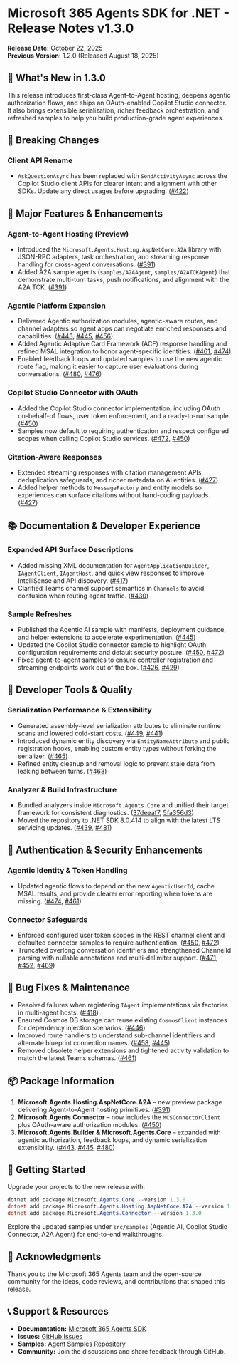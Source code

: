 # Microsoft 365 Agents SDK for .NET - Release Notes v1.3.0

**Release Date:** October 22, 2025  
**Previous Version:** 1.2.0 (Released August 18, 2025)

## 🎉 What's New in 1.3.0

This release introduces first-class Agent-to-Agent hosting, deepens agentic authorization flows, and ships an OAuth-enabled Copilot Studio connector. It also brings extensible serialization, richer feedback orchestration, and refreshed samples to help you build production-grade agent experiences.

## 🔄 Breaking Changes

### Client API Rename
- `AskQuestionAsync` has been replaced with `SendActivityAsync` across the Copilot Studio client APIs for clearer intent and alignment with other SDKs. Update any direct usages before upgrading. ([#422](https://github.com/microsoft/Agents-for-net/pull/422))

## 🚀 Major Features & Enhancements

### Agent-to-Agent Hosting (Preview)
- Introduced the `Microsoft.Agents.Hosting.AspNetCore.A2A` library with JSON-RPC adapters, task orchestration, and streaming response handling for cross-agent conversations. ([#391](https://github.com/microsoft/Agents-for-net/pull/391))
- Added A2A sample agents (`samples/A2AAgent`, `samples/A2ATCKAgent`) that demonstrate multi-turn tasks, push notifications, and alignment with the A2A TCK. ([#391](https://github.com/microsoft/Agents-for-net/pull/391))

### Agentic Platform Expansion
- Delivered Agentic authorization modules, agentic-aware routes, and channel adapters so agent apps can negotiate enriched responses and capabilities. ([#443](https://github.com/microsoft/Agents-for-net/pull/443), [#445](https://github.com/microsoft/Agents-for-net/pull/445), [#456](https://github.com/microsoft/Agents-for-net/pull/456))
- Added Agentic Adaptive Card Framework (ACF) response handling and refined MSAL integration to honor agent-specific identities. ([#461](https://github.com/microsoft/Agents-for-net/pull/461), [#474](https://github.com/microsoft/Agents-for-net/pull/474))
- Enabled feedback loops and updated samples to use the new agentic route flag, making it easier to capture user evaluations during conversations. ([#480](https://github.com/microsoft/Agents-for-net/pull/480), [#476](https://github.com/microsoft/Agents-for-net/pull/476))

### Copilot Studio Connector with OAuth
- Added the Copilot Studio connector implementation, including OAuth on-behalf-of flows, user token enforcement, and a ready-to-run sample. ([#450](https://github.com/microsoft/Agents-for-net/pull/450))
- Samples now default to requiring authentication and respect configured scopes when calling Copilot Studio services. ([#472](https://github.com/microsoft/Agents-for-net/pull/472), [#450](https://github.com/microsoft/Agents-for-net/pull/450))

### Citation-Aware Responses
- Extended streaming responses with citation management APIs, deduplication safeguards, and richer metadata on AI entities. ([#427](https://github.com/microsoft/Agents-for-net/pull/427))
- Added helper methods to `MessageFactory` and entity models so experiences can surface citations without hand-coding payloads. ([#427](https://github.com/microsoft/Agents-for-net/pull/427))

## 📚 Documentation & Developer Experience

### Expanded API Surface Descriptions
- Added missing XML documentation for `AgentApplicationBuilder`, `IAgentClient`, `IAgentHost`, and quick view responses to improve IntelliSense and API discovery. ([#417](https://github.com/microsoft/Agents-for-net/pull/417))
- Clarified Teams channel support semantics in `Channels` to avoid confusion when routing agent traffic. ([#430](https://github.com/microsoft/Agents-for-net/pull/430))

### Sample Refreshes
- Published the Agentic AI sample with manifests, deployment guidance, and helper extensions to accelerate experimentation. ([#445](https://github.com/microsoft/Agents-for-net/pull/445))
- Updated the Copilot Studio connector sample to highlight OAuth configuration requirements and default security posture. ([#450](https://github.com/microsoft/Agents-for-net/pull/450), [#472](https://github.com/microsoft/Agents-for-net/pull/472))
- Fixed agent-to-agent samples to ensure controller registration and streaming endpoints work out of the box. ([#426](https://github.com/microsoft/Agents-for-net/pull/426), [#429](https://github.com/microsoft/Agents-for-net/pull/429))

## 🔧 Developer Tools & Quality

### Serialization Performance & Extensibility
- Generated assembly-level serialization attributes to eliminate runtime scans and lowered cold-start costs. ([#449](https://github.com/microsoft/Agents-for-net/pull/449), [#441](https://github.com/microsoft/Agents-for-net/pull/441))
- Introduced dynamic entity discovery via `EntityNameAttribute` and public registration hooks, enabling custom entity types without forking the serializer. ([#465](https://github.com/microsoft/Agents-for-net/pull/465))
- Refined entity cleanup and removal logic to prevent stale data from leaking between turns. ([#463](https://github.com/microsoft/Agents-for-net/pull/463))

### Analyzer & Build Infrastructure
- Bundled analyzers inside `Microsoft.Agents.Core` and unified their target framework for consistent diagnostics. ([37deeaf7](https://github.com/microsoft/Agents-for-net/commit/37deeaf7f2be0ea13cb02c45e2c13451d5ebf593), [5fa356d3](https://github.com/microsoft/Agents-for-net/commit/5fa356d3f31942f7ce06107b809b65f900a3f609))
- Moved the repository to .NET SDK 8.0.414 to align with the latest LTS servicing updates. ([#439](https://github.com/microsoft/Agents-for-net/pull/439), [#481](https://github.com/microsoft/Agents-for-net/pull/481))

## 🔐 Authentication & Security Enhancements

### Agentic Identity & Token Handling
- Updated agentic flows to depend on the new `AgenticUserId`, cache MSAL results, and provide clearer error reporting when tokens are missing. ([#474](https://github.com/microsoft/Agents-for-net/pull/474), [#461](https://github.com/microsoft/Agents-for-net/pull/461))

### Connector Safeguards
- Enforced configured user token scopes in the REST channel client and defaulted connector samples to require authentication. ([#450](https://github.com/microsoft/Agents-for-net/pull/450), [#472](https://github.com/microsoft/Agents-for-net/pull/472))
- Truncated overlong conversation identifiers and strengthened ChannelId parsing with nullable annotations and multi-delimiter support. ([#471](https://github.com/microsoft/Agents-for-net/pull/471), [#452](https://github.com/microsoft/Agents-for-net/pull/452), [#469](https://github.com/microsoft/Agents-for-net/pull/469))

## 🐛 Bug Fixes & Maintenance

- Resolved failures when registering `IAgent` implementations via factories in multi-agent hosts. ([#418](https://github.com/microsoft/Agents-for-net/pull/418))
- Ensured Cosmos DB storage can reuse existing `CosmosClient` instances for dependency injection scenarios. ([#446](https://github.com/microsoft/Agents-for-net/pull/446))
- Improved route handlers to understand sub-channel identifiers and alternate blueprint connection names. ([#458](https://github.com/microsoft/Agents-for-net/pull/458), [#445](https://github.com/microsoft/Agents-for-net/pull/445))
- Removed obsolete helper extensions and tightened activity validation to match the latest Teams schemas. ([#461](https://github.com/microsoft/Agents-for-net/pull/461))

## 📦 Package Information

1. **Microsoft.Agents.Hosting.AspNetCore.A2A** – new preview package delivering Agent-to-Agent hosting primitives. ([#391](https://github.com/microsoft/Agents-for-net/pull/391))
2. **Microsoft.Agents.Connector** – now includes the `MCSConnectorClient` plus OAuth-aware authorization modules. ([#450](https://github.com/microsoft/Agents-for-net/pull/450))
3. **Microsoft.Agents.Builder & Microsoft.Agents.Core** – expanded with agentic authorization, feedback loops, and dynamic serialization extensibility. ([#443](https://github.com/microsoft/Agents-for-net/pull/443), [#445](https://github.com/microsoft/Agents-for-net/pull/445), [#480](https://github.com/microsoft/Agents-for-net/pull/480))

## 🚀 Getting Started

Upgrade your projects to the new release with:

```powershell
dotnet add package Microsoft.Agents.Core --version 1.3.0
dotnet add package Microsoft.Agents.Hosting.AspNetCore.A2A --version 1.3.0
dotnet add package Microsoft.Agents.Connector --version 1.3.0
```

Explore the updated samples under `src/samples` (Agentic AI, Copilot Studio Connector, A2A Agent) for end-to-end walkthroughs.

## 🙏 Acknowledgments

Thank you to the Microsoft 365 Agents team and the open-source community for the ideas, code reviews, and contributions that shaped this release.

## 📞 Support & Resources

- **Documentation:** [Microsoft 365 Agents SDK](https://aka.ms/agents)
- **Issues:** [GitHub Issues](https://github.com/microsoft/Agents-for-net/issues)
- **Samples:** [Agent Samples Repository](https://github.com/microsoft/Agents)
- **Community:** Join the discussions and share feedback through GitHub.
